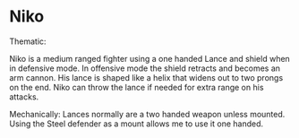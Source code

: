 # Niko

Thematic:

Niko is a medium ranged fighter using a one handed Lance and shield when in defensive mode. In offensive mode the shield retracts and becomes an arm cannon. His lance is shaped like a helix that widens out to two prongs on the end. Niko can throw the lance if needed for extra range on his attacks. 

Mechanically:
Lances normally are a two handed weapon unless mounted. Using the Steel defender as a mount allows me to use it one handed. 
